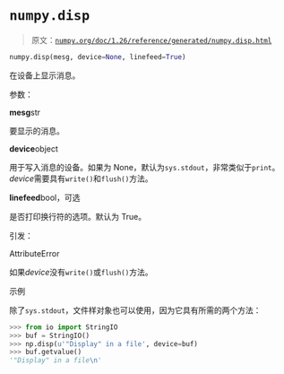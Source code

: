 # `numpy.disp`

> 原文：[`numpy.org/doc/1.26/reference/generated/numpy.disp.html`](https://numpy.org/doc/1.26/reference/generated/numpy.disp.html)

```py
numpy.disp(mesg, device=None, linefeed=True)
```

在设备上显示消息。

参数：

**mesg**str

要显示的消息。

**device**object

用于写入消息的设备。如果为 None，默认为`sys.stdout`，非常类似于`print`。*device*需要具有`write()`和`flush()`方法。

**linefeed**bool，可选

是否打印换行符的选项。默认为 True。

引发：

AttributeError

如果*device*没有`write()`或`flush()`方法。

示例

除了`sys.stdout`，文件样对象也可以使用，因为它具有所需的两个方法：

```py
>>> from io import StringIO
>>> buf = StringIO()
>>> np.disp(u'"Display" in a file', device=buf)
>>> buf.getvalue()
'"Display" in a file\n' 
```
